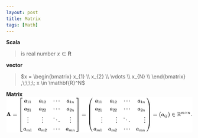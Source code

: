 ```yaml
---
layout: post
title: Matrix
tags: [Math]
---
```


**Scala**
>is real number
>$x \in \mathbf{R}$

**vector**
>$x = \begin{bmatrix}
x_{1} \\
x_{2} \\
\vdots \\
x_{N} \\
\end{bmatrix}
,\;\;\;\;
x \in \mathbf{R}^N$
>

**Matrix**
![alt text](/assets/img/matrix.svg)
